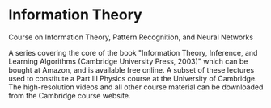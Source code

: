 # Information Theory

Course on Information Theory, Pattern Recognition, and Neural Networks

A series covering the core of the book "Information Theory, Inference, and Learning Algorithms (Cambridge University Press, 2003)" which can be bought at Amazon, and is available free online. A subset of these lectures used to constitute a Part III Physics course at the University of Cambridge. The high-resolution videos and all other course material can be downloaded from the Cambridge course website.
